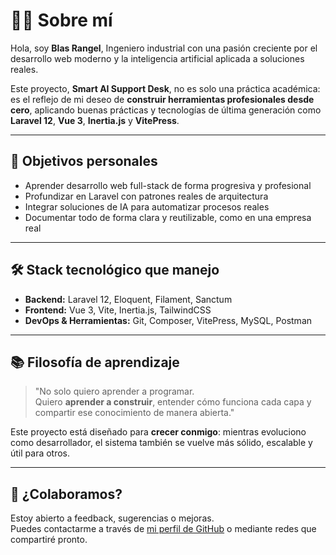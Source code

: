 # 👨‍💻 Sobre mí

Hola, soy **Blas Rangel**, Ingeniero industrial con una pasión creciente por el desarrollo web moderno y la inteligencia artificial aplicada a soluciones reales.

Este proyecto, **Smart AI Support Desk**, no es solo una práctica académica:  
es el reflejo de mi deseo de **construir herramientas profesionales desde cero**, aplicando buenas prácticas y tecnologías de última generación como **Laravel 12**, **Vue 3**, **Inertia.js** y **VitePress**.

---

## 🎯 Objetivos personales

- Aprender desarrollo web full-stack de forma progresiva y profesional
- Profundizar en Laravel con patrones reales de arquitectura
- Integrar soluciones de IA para automatizar procesos reales
- Documentar todo de forma clara y reutilizable, como en una empresa real

---

## 🛠️ Stack tecnológico que manejo

- **Backend:** Laravel 12, Eloquent, Filament, Sanctum
- **Frontend:** Vue 3, Vite, Inertia.js, TailwindCSS
- **DevOps & Herramientas:** Git, Composer, VitePress, MySQL, Postman

---

## 📚 Filosofía de aprendizaje

> "No solo quiero aprender a programar.  
> Quiero **aprender a construir**, entender cómo funciona cada capa y compartir ese conocimiento de manera abierta."

Este proyecto está diseñado para **crecer conmigo**: mientras evoluciono como desarrollador, el sistema también se vuelve más sólido, escalable y útil para otros.

---

## 🤝 ¿Colaboramos?

Estoy abierto a feedback, sugerencias o mejoras.  
Puedes contactarme a través de [mi perfil de GitHub](https://github.com/Blasrange) o mediante redes que compartiré pronto.

